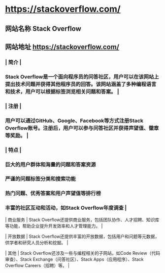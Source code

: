# https://stackoverflow.com/

## 网站名称	Stack Overflow

## 网站地址 https://stackoverflow.com/


### | 简介 | 

### Stack Overflow是一个面向程序员的问答社区，用户可以在该网站上提出技术问题并获得其他程序员的回答。该网站涵盖了多种编程语言和技术，用户可以根据标签浏览相关问题和答案。 |

### | 注册 | 

### 用户可以通过GitHub、Google、Facebook等方式注册Stack Overflow账号。注册后，用户可以参与问答社区并获得声望值、徽章等奖励。 |

### | 特点 |

### 巨大的用户群体和海量的问题和答案资源
### 严谨的问题标签分类和搜索功能
### 热门问题、优秀答案和用户声望值等排行榜
### 丰富的社区互动和活动，如Stack Overflow年度调查 |

 | 商业服务 | Stack Overflow还提供商业服务，包括团队协作、人才招聘、知识库等功能，帮助企业提升开发效率和人才管理能力。 |
 
| 开放数据 | Stack Overflow还提供丰富的开放数据，包括用户和问题等元数据，供学者和研究人员分析和挖掘。 |
 
| 其他 | Stack Overflow还涉及一些与编程相关的子网站，如Code Review（代码审查）、Stack Exchange（问答社区）、Stack Apps（应用程序）、Stack Overflow Careers（招聘）等。 |

